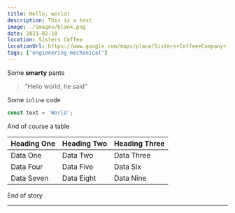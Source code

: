 ```yaml
---
title: Hello, world!
description: This is a test
image: ./images/blank.png
date: 2021-02-10
location: Sisters Coffee
locationUrl: https://www.google.com/maps/place/Sisters+Coffee+Company+in+The+Pearl+District/@45.5309085,-122.6842664,15z/data=!4m5!3m4!1s0x0:0x84cf73f21e3cbe6d!8m2!3d45.5308966!4d-122.6843197
tags: ['engineering-mechanical']
---
```


Some **smarty** pants

> "Hello world, he said"

Some `inline` code

```javascript
const text = 'World';
```

And of course a table

| Heading One | Heading Two | Heading Three |
| ----------- | ----------- | ------------- |
| Data One    | Data Two    | Data Three    |
| Data Four   | Data Five   | Data Six      |
| Data Seven  | Data Eight  | Data Nine     |

End of story

---
